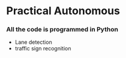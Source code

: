 # Practical Autonomous

### All the code is programmed in Python

* Lane detection
* traffic sign recognition
